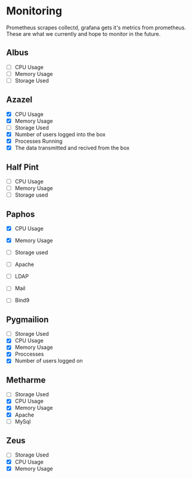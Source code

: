 # Monitoring

Prometheus scrapes collectd, grafana gets it's metrics from prometheus. These are what we currently and hope to monitor in the future.

## Albus

- [ ] CPU Usage 
- [ ] Memory Usage
- [ ] Storage Used

## Azazel

- [x] CPU Usage 
- [x] Memory Usage
- [ ] Storage Used
- [x] Number of users logged into the box
- [x] Processes Running
- [x] The data transmitted and recived from the box

## Half Pint

- [ ] CPU Usage 
- [ ] Memory Usage
- [ ] Storage used

## Paphos

- [x] CPU Usage 
- [x] Memory Usage
- [ ] Storage used
- [ ] Apache
- [ ] LDAP
- [ ] Mail
- [ ] Bind9


## Pygmailion

- [ ] Storage Used 
- [x] CPU Usage 
- [x] Memory Usage
- [x] Proccesses
- [x] Number of users logged on

## Metharme

- [ ] Storage Used 
- [x] CPU Usage 
- [x] Memory Usage
- [x] Apache
- [ ] MySql

## Zeus

- [ ] Storage Used 
- [x] CPU Usage 
- [x] Memory Usage
